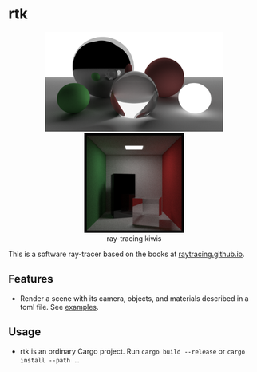 # rtk

<div align="center">
  <img src="docs/plane_with_spheres.png" height="200px">
  <img src="docs/cornell_box.png" height="200px">
  <br />
  ray-tracing kiwis
  <br />
</div>

This is a software ray-tracer based on the books at [raytracing.github.io](https://raytracing.github.io).

## Features

- Render a scene with its camera, objects, and materials described in a toml file. See [examples](examples).

## Usage

- rtk is an ordinary Cargo project. Run `cargo build --release` or `cargo install --path .`.
